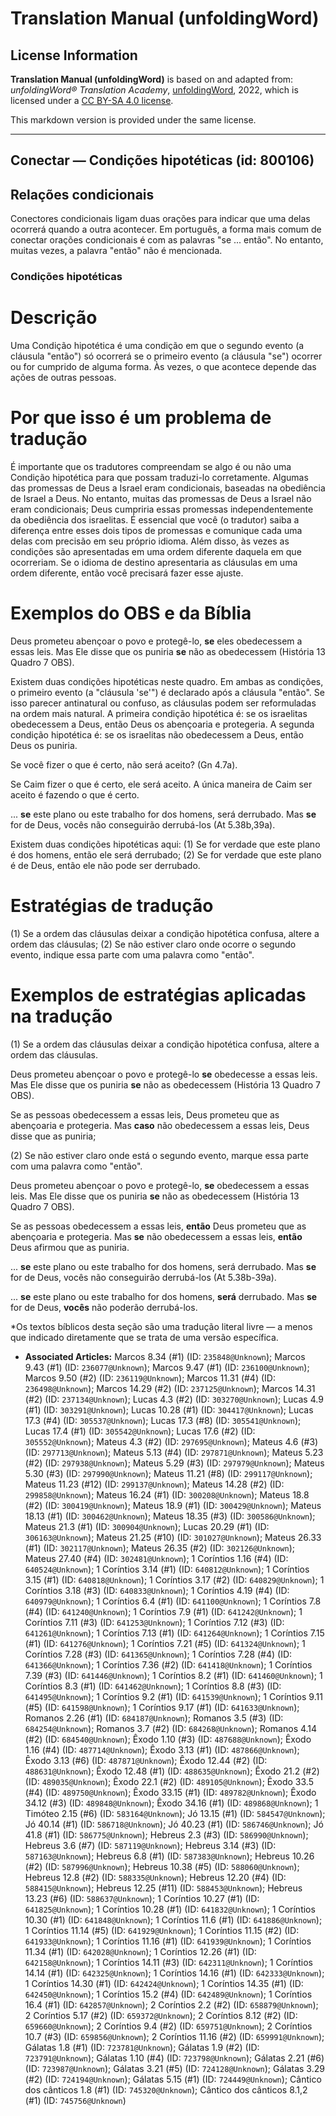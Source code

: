 # Translation Manual (unfoldingWord)

## License Information

**Translation Manual (unfoldingWord)** is based on and adapted from: _unfoldingWord® Translation Academy_, [unfoldingWord](https://unfoldingword.org/utw), 2022, which is licensed under a [CC BY-SA 4.0 license](https://creativecommons.org/licenses/by-sa/4.0/legalcode.en).

This markdown version is provided under the same license.



--------------------------------

## Conectar — Condições hipotéticas (id: 800106)

Relações condicionais
---------------------

Conectores condicionais ligam duas orações para indicar que uma delas ocorrerá quando a outra acontecer. Em português, a forma mais comum de conectar orações condicionais é com as palavras "se ... então". No entanto, muitas vezes, a palavra "então" não é mencionada.

### Condições hipotéticas

Descrição
=========

Uma Condição hipotética é uma condição em que o segundo evento (a cláusula "então") só ocorrerá se o primeiro evento (a cláusula "se") ocorrer ou for cumprido de alguma forma. Às vezes, o que acontece depende das ações de outras pessoas.

Por que isso é um problema de tradução
======================================

É importante que os tradutores compreendam se algo é ou não uma Condição hipotética para que possam traduzi\-lo corretamente. Algumas das promessas de Deus a Israel eram condicionais, baseadas na obediência de Israel a Deus. No entanto, muitas das promessas de Deus a Israel não eram condicionais; Deus cumpriria essas promessas independentemente da obediência dos israelitas. É essencial que você (o tradutor) saiba a diferença entre esses dois tipos de promessas e comunique cada uma delas com precisão em seu próprio idioma. Além disso, às vezes as condições são apresentadas em uma ordem diferente daquela em que ocorreriam. Se o idioma de destino apresentaria as cláusulas em uma ordem diferente, então você precisará fazer esse ajuste.

Exemplos do OBS e da Bíblia
===========================

Deus prometeu abençoar o povo e protegê\-lo, **se** eles obedecessem a essas leis. Mas Ele disse que os puniria **se** não as obedecessem (História 13 Quadro 7 OBS).

Existem duas condições hipotéticas neste quadro. Em ambas as condições, o primeiro evento (a "cláusula 'se'") é declarado após a cláusula "então". Se isso parecer antinatural ou confuso, as cláusulas podem ser reformuladas na ordem mais natural. A primeira condição hipotética é: se os israelitas obedecessem a Deus, então Deus os abençoaria e protegeria. A segunda condição hipotética é: se os israelitas não obedecessem a Deus, então Deus os puniria.

Se você fizer o que é certo, não será aceito? (Gn 4\.7a).

Se Caim fizer o que é certo, ele será aceito. A única maneira de Caim ser aceito é fazendo o que é certo.

... **se** este plano ou este trabalho for dos homens, será derrubado. Mas **se** for de Deus, vocês não conseguirão derrubá\-los (At 5\.38b,39a).

Existem duas condições hipotéticas aqui: (1\) Se for verdade que este plano é dos homens, então ele será derrubado; (2\) Se for verdade que este plano é de Deus, então ele não pode ser derrubado.

Estratégias de tradução
=======================

(1\) Se a ordem das cláusulas deixar a condição hipotética confusa, altere a ordem das cláusulas; (2\) Se não estiver claro onde ocorre o segundo evento, indique essa parte com uma palavra como "então".

Exemplos de estratégias aplicadas na tradução
=============================================

(1\) Se a ordem das cláusulas deixar a condição hipotética confusa, altere a ordem das cláusulas.

Deus prometeu abençoar o povo e protegê\-lo **se** obedecesse a essas leis. Mas Ele disse que os puniria **se** não as obedecessem (História 13 Quadro 7 OBS).

Se as pessoas obedecessem a essas leis, Deus prometeu que as abençoaria e protegeria. Mas **caso** não obedecessem a essas leis, Deus disse que as puniria;

(2\) Se não estiver claro onde está o segundo evento, marque essa parte com uma palavra como "então".

Deus prometeu abençoar o povo e protegê\-lo, **se** obedecessem a essas leis. Mas Ele disse que os puniria **se** não as obedecessem (História 13 Quadro 7 OBS).

Se as pessoas obedecessem a essas leis, **então** Deus prometeu que as abençoaria e protegeria. Mas **se** não obedecessem a essas leis, **então** Deus afirmou que as puniria.

... **se** este plano ou este trabalho for dos homens, será derrubado. Mas **se** for de Deus, vocês não conseguirão derrubá\-los (At 5\.38b\-39a).

... **se** este plano ou este trabalho for dos homens, **será** derrubado. Mas **se** for de Deus, **vocês** não poderão derrubá\-los.

\*Os textos bíblicos desta seção são uma tradução literal livre — a menos que indicado diretamente que se trata de uma versão específica.

* **Associated Articles:** Marcos 8.34 (#1) (ID: `235848@Unknown`); Marcos 9.43 (#1) (ID: `236077@Unknown`); Marcos 9.47 (#1) (ID: `236100@Unknown`); Marcos 9.50 (#2) (ID: `236119@Unknown`); Marcos 11.31 (#4) (ID: `236498@Unknown`); Marcos 14.29 (#2) (ID: `237125@Unknown`); Marcos 14.31 (#2) (ID: `237134@Unknown`); Lucas 4.3 (#2) (ID: `303270@Unknown`); Lucas 4.9 (#1) (ID: `303291@Unknown`); Lucas 10.28 (#1) (ID: `304417@Unknown`); Lucas 17.3 (#4) (ID: `305537@Unknown`); Lucas 17.3 (#8) (ID: `305541@Unknown`); Lucas 17.4 (#1) (ID: `305542@Unknown`); Lucas 17.6 (#2) (ID: `305552@Unknown`); Mateus 4.3 (#2) (ID: `297695@Unknown`); Mateus 4.6 (#3) (ID: `297713@Unknown`); Mateus 5.13 (#4) (ID: `297871@Unknown`); Mateus 5.23 (#2) (ID: `297938@Unknown`); Mateus 5.29 (#3) (ID: `297979@Unknown`); Mateus 5.30 (#3) (ID: `297990@Unknown`); Mateus 11.21 (#8) (ID: `299117@Unknown`); Mateus 11.23 (#12) (ID: `299137@Unknown`); Mateus 14.28 (#2) (ID: `299858@Unknown`); Mateus 16.24 (#1) (ID: `300208@Unknown`); Mateus 18.8 (#2) (ID: `300419@Unknown`); Mateus 18.9 (#1) (ID: `300429@Unknown`); Mateus 18.13 (#1) (ID: `300462@Unknown`); Mateus 18.35 (#3) (ID: `300586@Unknown`); Mateus 21.3 (#1) (ID: `300904@Unknown`); Lucas 20.29 (#1) (ID: `306163@Unknown`); Mateus 21.25 (#10) (ID: `301027@Unknown`); Mateus 26.33 (#1) (ID: `302117@Unknown`); Mateus 26.35 (#2) (ID: `302126@Unknown`); Mateus 27.40 (#4) (ID: `302481@Unknown`); 1 Coríntios 1.16 (#4) (ID: `640524@Unknown`); 1 Coríntios 3.14 (#1) (ID: `640812@Unknown`); 1 Coríntios 3.15 (#1) (ID: `640818@Unknown`); 1 Coríntios 3.17 (#2) (ID: `640829@Unknown`); 1 Coríntios 3.18 (#3) (ID: `640833@Unknown`); 1 Coríntios 4.19 (#4) (ID: `640979@Unknown`); 1 Coríntios 6.4 (#1) (ID: `641100@Unknown`); 1 Coríntios 7.8 (#4) (ID: `641240@Unknown`); 1 Coríntios 7.9 (#1) (ID: `641242@Unknown`); 1 Coríntios 7.11 (#3) (ID: `641253@Unknown`); 1 Coríntios 7.12 (#3) (ID: `641261@Unknown`); 1 Coríntios 7.13 (#1) (ID: `641264@Unknown`); 1 Coríntios 7.15 (#1) (ID: `641276@Unknown`); 1 Coríntios 7.21 (#5) (ID: `641324@Unknown`); 1 Coríntios 7.28 (#3) (ID: `641365@Unknown`); 1 Coríntios 7.28 (#4) (ID: `641366@Unknown`); 1 Coríntios 7.36 (#2) (ID: `641418@Unknown`); 1 Coríntios 7.39 (#3) (ID: `641446@Unknown`); 1 Coríntios 8.2 (#1) (ID: `641460@Unknown`); 1 Coríntios 8.3 (#1) (ID: `641462@Unknown`); 1 Coríntios 8.8 (#3) (ID: `641495@Unknown`); 1 Coríntios 9.2 (#1) (ID: `641539@Unknown`); 1 Coríntios 9.11 (#5) (ID: `641598@Unknown`); 1 Coríntios 9.17 (#1) (ID: `641633@Unknown`); Romanos 2.26 (#1) (ID: `684187@Unknown`); Romanos 3.5 (#3) (ID: `684254@Unknown`); Romanos 3.7 (#2) (ID: `684268@Unknown`); Romanos 4.14 (#2) (ID: `684540@Unknown`); Êxodo 1.10 (#3) (ID: `487688@Unknown`); Êxodo 1.16 (#4) (ID: `487714@Unknown`); Êxodo 3.13 (#1) (ID: `487866@Unknown`); Êxodo 3.13 (#6) (ID: `487871@Unknown`); Êxodo 12.44 (#2) (ID: `488631@Unknown`); Êxodo 12.48 (#1) (ID: `488635@Unknown`); Êxodo 21.2 (#2) (ID: `489035@Unknown`); Êxodo 22.1 (#2) (ID: `489105@Unknown`); Êxodo 33.5 (#4) (ID: `489750@Unknown`); Êxodo 33.15 (#1) (ID: `489782@Unknown`); Êxodo 34.12 (#3) (ID: `489848@Unknown`); Êxodo 34.16 (#1) (ID: `489868@Unknown`); 1 Timóteo 2.15 (#6) (ID: `583164@Unknown`); Jó 13.15 (#1) (ID: `584547@Unknown`); Jó 40.14 (#1) (ID: `586718@Unknown`); Jó 40.23 (#1) (ID: `586746@Unknown`); Jó 41.8 (#1) (ID: `586775@Unknown`); Hebreus 2.3 (#3) (ID: `586990@Unknown`); Hebreus 3.6 (#7) (ID: `587119@Unknown`); Hebreus 3.14 (#3) (ID: `587163@Unknown`); Hebreus 6.8 (#1) (ID: `587383@Unknown`); Hebreus 10.26 (#2) (ID: `587996@Unknown`); Hebreus 10.38 (#5) (ID: `588060@Unknown`); Hebreus 12.8 (#2) (ID: `588335@Unknown`); Hebreus 12.20 (#4) (ID: `588415@Unknown`); Hebreus 12.25 (#11) (ID: `588453@Unknown`); Hebreus 13.23 (#6) (ID: `588637@Unknown`); 1 Coríntios 10.27 (#1) (ID: `641825@Unknown`); 1 Coríntios 10.28 (#1) (ID: `641832@Unknown`); 1 Coríntios 10.30 (#1) (ID: `641848@Unknown`); 1 Coríntios 11.6 (#1) (ID: `641886@Unknown`); 1 Coríntios 11.14 (#5) (ID: `641929@Unknown`); 1 Coríntios 11.15 (#2) (ID: `641933@Unknown`); 1 Coríntios 11.16 (#1) (ID: `641939@Unknown`); 1 Coríntios 11.34 (#1) (ID: `642028@Unknown`); 1 Coríntios 12.26 (#1) (ID: `642158@Unknown`); 1 Coríntios 14.11 (#3) (ID: `642311@Unknown`); 1 Coríntios 14.14 (#1) (ID: `642325@Unknown`); 1 Coríntios 14.16 (#1) (ID: `642333@Unknown`); 1 Coríntios 14.30 (#1) (ID: `642424@Unknown`); 1 Coríntios 14.35 (#1) (ID: `642450@Unknown`); 1 Coríntios 15.2 (#4) (ID: `642489@Unknown`); 1 Coríntios 16.4 (#1) (ID: `642857@Unknown`); 2 Coríntios 2.2 (#2) (ID: `658879@Unknown`); 2 Coríntios 5.17 (#2) (ID: `659372@Unknown`); 2 Coríntios 8.12 (#2) (ID: `659660@Unknown`); 2 Coríntios 9.4 (#2) (ID: `659751@Unknown`); 2 Coríntios 10.7 (#3) (ID: `659856@Unknown`); 2 Coríntios 11.16 (#2) (ID: `659991@Unknown`); Gálatas 1.8 (#1) (ID: `723781@Unknown`); Gálatas 1.9 (#2) (ID: `723791@Unknown`); Gálatas 1.10 (#4) (ID: `723798@Unknown`); Gálatas 2.21 (#6) (ID: `723987@Unknown`); Gálatas 3.21 (#5) (ID: `724128@Unknown`); Gálatas 3.29 (#2) (ID: `724194@Unknown`); Gálatas 5.15 (#1) (ID: `724449@Unknown`); Cântico dos cânticos 1.8 (#1) (ID: `745320@Unknown`); Cântico dos cânticos 8.1,2 (#1) (ID: `745756@Unknown`)

